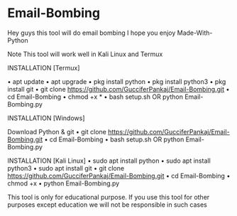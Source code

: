 # Email-Bombing
Hey guys this tool will do email bombing I hope you enjoy
 Made-With-Python

Note
This tool will work well in Kali Linux and Termux

INSTALLATION [Termux]

• apt update
• apt upgrade
• pkg install python
• pkg install python3
• pkg install git
• git clone https://github.com/GucciferPankaj/Email-Bombing.git
• cd Email-Bombing
• chmod +x *
• bash setup.sh OR python Email-Bombing.py

INSTALLATION [Windows]

 Download Python & git
• git clone https://github.com/GucciferPankaj/Email-Bombing.git
• cd Email-Bombing
• bash setup.sh OR python Email-Bombing.py

INSTALLATION [Kali Linux]
• sudo apt install python
• sudo apt install python3
• sudo apt install git
• git clone https://github.com/GucciferPankaj/Email-Bombing.git
• cd Email-Bombing
• chmod +x
• python Email-Bombing.py


This tool is only for educational purpose. If you use this tool for other purposes except education we will not be responsible in such cases



